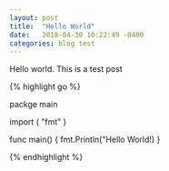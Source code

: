 ```yaml
---
layout: post
title:  "Hello World"
date:   2018-04-30 10:22:49 -0400
categories: blog test
---
```


Hello world. This is a test post

{% highlight go %}

packge main

import (
  "fmt"
)

func main() {
  fmt.Println("Hello World!)
}

{% endhighlight %}

